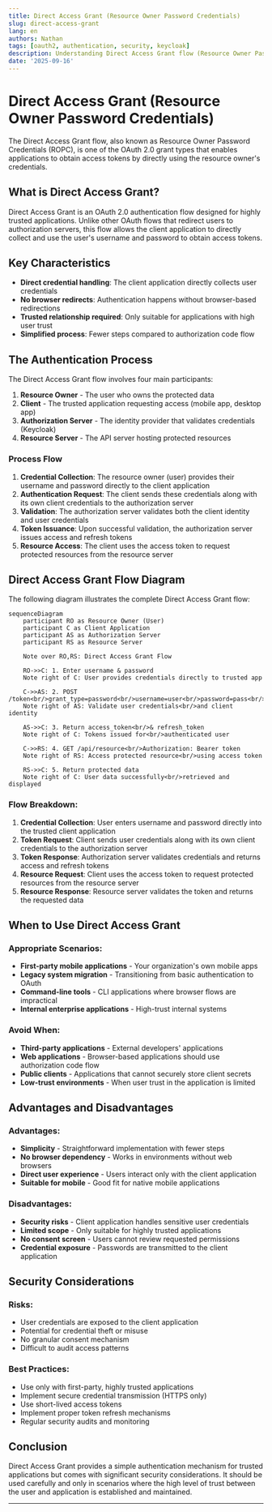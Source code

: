 ```yaml
---
title: Direct Access Grant (Resource Owner Password Credentials)
slug: direct-access-grant
lang: en
authors: Nathan
tags: [oauth2, authentication, security, keycloak]
description: Understanding Direct Access Grant flow (Resource Owner Password Credentials) for OAuth 2.0 authentication.
date: '2025-09-16'
---
```


# Direct Access Grant (Resource Owner Password Credentials)

The Direct Access Grant flow, also known as Resource Owner Password Credentials (ROPC), is one of the OAuth 2.0 grant types that enables applications to obtain access tokens by directly using the resource owner's credentials.

## What is Direct Access Grant?

Direct Access Grant is an OAuth 2.0 authentication flow designed for highly trusted applications. Unlike other OAuth flows that redirect users to authorization servers, this flow allows the client application to directly collect and use the user's username and password to obtain access tokens.

## Key Characteristics

- **Direct credential handling**: The client application directly collects user credentials
- **No browser redirects**: Authentication happens without browser-based redirections
- **Trusted relationship required**: Only suitable for applications with high user trust
- **Simplified process**: Fewer steps compared to authorization code flow

## The Authentication Process

The Direct Access Grant flow involves four main participants:

1. **Resource Owner** - The user who owns the protected data
2. **Client** - The trusted application requesting access (mobile app, desktop app)
3. **Authorization Server** - The identity provider that validates credentials (Keycloak)
4. **Resource Server** - The API server hosting protected resources

### Process Flow

1. **Credential Collection**: The resource owner (user) provides their username and password directly to the client application
2. **Authentication Request**: The client sends these credentials along with its own client credentials to the authorization server
3. **Validation**: The authorization server validates both the client identity and user credentials
4. **Token Issuance**: Upon successful validation, the authorization server issues access and refresh tokens
5. **Resource Access**: The client uses the access token to request protected resources from the resource server

## Direct Access Grant Flow Diagram

The following diagram illustrates the complete Direct Access Grant flow:

```mermaid
sequenceDiagram
    participant RO as Resource Owner (User)
    participant C as Client Application
    participant AS as Authorization Server
    participant RS as Resource Server
    
    Note over RO,RS: Direct Access Grant Flow
    
    RO->>C: 1. Enter username & password
    Note right of C: User provides credentials directly to trusted app
    
    C->>AS: 2. POST /token<br/>grant_type=password<br/>username=user<br/>password=pass<br/>client_id=app
    Note right of AS: Validate user credentials<br/>and client identity
    
    AS->>C: 3. Return access_token<br/>& refresh_token
    Note right of C: Tokens issued for<br/>authenticated user
    
    C->>RS: 4. GET /api/resource<br/>Authorization: Bearer token
    Note right of RS: Access protected resource<br/>using access token
    
    RS->>C: 5. Return protected data
    Note right of C: User data successfully<br/>retrieved and displayed
```

### Flow Breakdown:

1. **Credential Collection**: User enters username and password directly into the trusted client application
2. **Token Request**: Client sends user credentials along with its own client credentials to the authorization server
3. **Token Response**: Authorization server validates credentials and returns access and refresh tokens
4. **Resource Request**: Client uses the access token to request protected resources from the resource server
5. **Resource Response**: Resource server validates the token and returns the requested data

## When to Use Direct Access Grant

### Appropriate Scenarios:
- **First-party mobile applications** - Your organization's own mobile apps
- **Legacy system migration** - Transitioning from basic authentication to OAuth
- **Command-line tools** - CLI applications where browser flows are impractical
- **Internal enterprise applications** - High-trust internal systems

### Avoid When:
- **Third-party applications** - External developers' applications
- **Web applications** - Browser-based applications should use authorization code flow
- **Public clients** - Applications that cannot securely store client secrets
- **Low-trust environments** - When user trust in the application is limited

## Advantages and Disadvantages

### Advantages:
- **Simplicity** - Straightforward implementation with fewer steps
- **No browser dependency** - Works in environments without web browsers
- **Direct user experience** - Users interact only with the client application
- **Suitable for mobile** - Good fit for native mobile applications

### Disadvantages:
- **Security risks** - Client application handles sensitive user credentials
- **Limited scope** - Only suitable for highly trusted applications
- **No consent screen** - Users cannot review requested permissions
- **Credential exposure** - Passwords are transmitted to the client application

## Security Considerations

### Risks:
- User credentials are exposed to the client application
- Potential for credential theft or misuse
- No granular consent mechanism
- Difficult to audit access patterns

### Best Practices:
- Use only with first-party, highly trusted applications
- Implement secure credential transmission (HTTPS only)
- Use short-lived access tokens
- Implement proper token refresh mechanisms
- Regular security audits and monitoring

## Conclusion

Direct Access Grant provides a simple authentication mechanism for trusted applications but comes with significant security considerations. It should be used carefully and only in scenarios where the high level of trust between the user and application is established and maintained.

---
